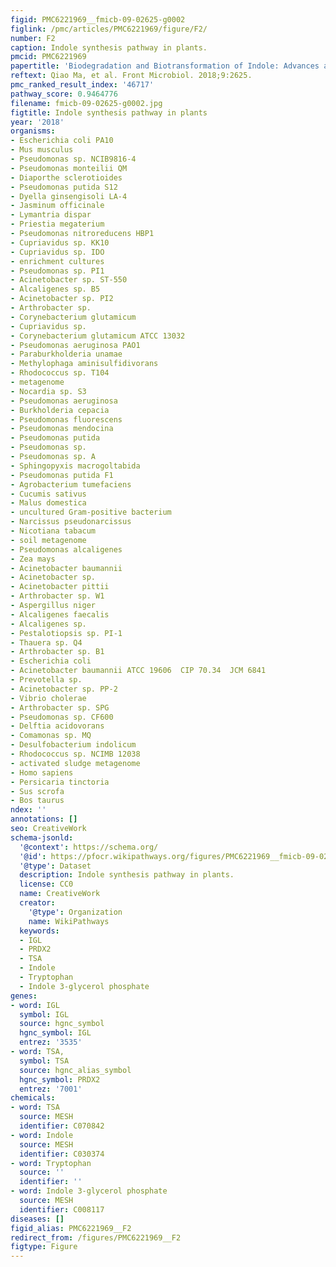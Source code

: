 ```yaml
---
figid: PMC6221969__fmicb-09-02625-g0002
figlink: /pmc/articles/PMC6221969/figure/F2/
number: F2
caption: Indole synthesis pathway in plants.
pmcid: PMC6221969
papertitle: 'Biodegradation and Biotransformation of Indole: Advances and Perspectives.'
reftext: Qiao Ma, et al. Front Microbiol. 2018;9:2625.
pmc_ranked_result_index: '46717'
pathway_score: 0.9464776
filename: fmicb-09-02625-g0002.jpg
figtitle: Indole synthesis pathway in plants
year: '2018'
organisms:
- Escherichia coli PA10
- Mus musculus
- Pseudomonas sp. NCIB9816-4
- Pseudomonas monteilii QM
- Diaporthe sclerotioides
- Pseudomonas putida S12
- Dyella ginsengisoli LA-4
- Jasminum officinale
- Lymantria dispar
- Priestia megaterium
- Pseudomonas nitroreducens HBP1
- Cupriavidus sp. KK10
- Cupriavidus sp. IDO
- enrichment cultures
- Pseudomonas sp. PI1
- Acinetobacter sp. ST-550
- Alcaligenes sp. B5
- Acinetobacter sp. PI2
- Arthrobacter sp.
- Corynebacterium glutamicum
- Cupriavidus sp.
- Corynebacterium glutamicum ATCC 13032
- Pseudomonas aeruginosa PAO1
- Paraburkholderia unamae
- Methylophaga aminisulfidivorans
- Rhodococcus sp. T104
- metagenome
- Nocardia sp. S3
- Pseudomonas aeruginosa
- Burkholderia cepacia
- Pseudomonas fluorescens
- Pseudomonas mendocina
- Pseudomonas putida
- Pseudomonas sp.
- Pseudomonas sp. A
- Sphingopyxis macrogoltabida
- Pseudomonas putida F1
- Agrobacterium tumefaciens
- Cucumis sativus
- Malus domestica
- uncultured Gram-positive bacterium
- Narcissus pseudonarcissus
- Nicotiana tabacum
- soil metagenome
- Pseudomonas alcaligenes
- Zea mays
- Acinetobacter baumannii
- Acinetobacter sp.
- Acinetobacter pittii
- Arthrobacter sp. W1
- Aspergillus niger
- Alcaligenes faecalis
- Alcaligenes sp.
- Pestalotiopsis sp. PI-1
- Thauera sp. Q4
- Arthrobacter sp. B1
- Escherichia coli
- Acinetobacter baumannii ATCC 19606  CIP 70.34  JCM 6841
- Prevotella sp.
- Acinetobacter sp. PP-2
- Vibrio cholerae
- Arthrobacter sp. SPG
- Pseudomonas sp. CF600
- Delftia acidovorans
- Comamonas sp. MQ
- Desulfobacterium indolicum
- Rhodococcus sp. NCIMB 12038
- activated sludge metagenome
- Homo sapiens
- Persicaria tinctoria
- Sus scrofa
- Bos taurus
ndex: ''
annotations: []
seo: CreativeWork
schema-jsonld:
  '@context': https://schema.org/
  '@id': https://pfocr.wikipathways.org/figures/PMC6221969__fmicb-09-02625-g0002.html
  '@type': Dataset
  description: Indole synthesis pathway in plants.
  license: CC0
  name: CreativeWork
  creator:
    '@type': Organization
    name: WikiPathways
  keywords:
  - IGL
  - PRDX2
  - TSA
  - Indole
  - Tryptophan
  - Indole 3-glycerol phosphate
genes:
- word: IGL
  symbol: IGL
  source: hgnc_symbol
  hgnc_symbol: IGL
  entrez: '3535'
- word: TSA,
  symbol: TSA
  source: hgnc_alias_symbol
  hgnc_symbol: PRDX2
  entrez: '7001'
chemicals:
- word: TSA
  source: MESH
  identifier: C070842
- word: Indole
  source: MESH
  identifier: C030374
- word: Tryptophan
  source: ''
  identifier: ''
- word: Indole 3-glycerol phosphate
  source: MESH
  identifier: C008117
diseases: []
figid_alias: PMC6221969__F2
redirect_from: /figures/PMC6221969__F2
figtype: Figure
---
```

